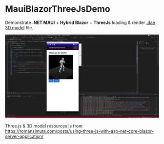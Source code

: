# MauiBlazorThreeJsDemo

Demonstrate **.NET MAUI** + **Hybrid Blazor** + **ThreeJs** loading & render [.dae 3D model](https://www.lifewire.com/dae-file-2620544) file.

![debugging screen shot](./images/android_screen_shot.png)

Three.js & 3D model resources is from https://romansimuta.com/posts/using-three-js-with-asp-net-core-blazor-server-application/